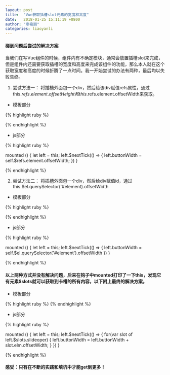 ```yaml
---
layout: post
title:  "Vue获取插槽slot元素的宽度和高度"
date:   2018-01-25 15:11:19 +0800
author: "廖艳丽"
categories: liaoyanli
---
```

#### 碰到问题后尝试的解决方案
当我们在写Vue组件的时候，组件内有不确定模块，通常会放置插槽slot来完成，但是组件内还需要获取插槽的宽度和高度来完成该组件的功能，那么本人就在这个获取宽度和高度的时候折腾了一点时间。我一开始尝试的办法有两种，最后均以失败告终。

1. 尝试方法一：
将插槽外面包一个div，然后给该div赋值refs属性，通过this.$refs.element.offsetHeight和this.$refs.element.offsetWidth来获取。

- 模板部分

{% highlight ruby %}

<div refs="element">
    <slot name="slideoper"></slot>
</div>

{% endhighlight %}

- js部分

{% highlight ruby %}

mounted () {
    let left = this;
    left.$nextTick(() => {
         left.buttonWidth = self.$refs.element.offsetWidth;
    })
}

{% endhighlight %}

2. 尝试方法二：
将插槽外面包一个div，然后给div赋值id，通过this.$el.querySelector('#element).offsetWidth

- 模板部分

{% highlight ruby %}

<div id="element">
    <slot name="slideoper"></slot>
</div>

{% endhighlight %}

- js部分

{% highlight ruby %}

mounted () {
    let left = this;
    left.$nextTick(() => {
         left.buttonWidth = self.$el.querySelector('#element').offsetWidth
    })
}

{% endhighlight %}

#### 以上两种方式并没有解决问题，后来在钩子中mounted打印了一下this，发现它有元素$slots就可以获取到卡槽的所有内容，以下附上最终的解决方案。

- 模板部分

{% highlight ruby %}
<slot name="slideoper"></slot>
{% endhighlight %}

- js部分

{% highlight ruby %}

mounted () {
    let left = this;
    left.$nextTick(() => {
        for(var slot of left.$slots.slideoper) {
            left.buttonWidth = left.buttonWidth + slot.elm.offsetWidth;
        }
    })
}

{% endhighlight %}

#### 感受：只有在不断的实践和填坑中才能get到更多！

